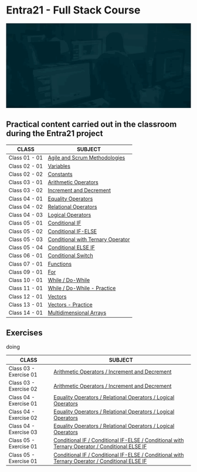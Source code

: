 # Entra21 - Full Stack Course

![Gif Entra21](/Gifs/entra21.gif)

## Practical content carried out in the classroom during the Entra21 project

| CLASS | SUBJECT |
|------|---------|
|Class 01 - 01|[Agile and Scrum Methodologies](./Aula02%20-%2001%20-%20Variaveis/) 
|Class 02 - 01|[Variables](./Aula02%20-%2001%20-%20Variaveis/)                                    
|Class 02 - 02|[Constants](./Aula02%20-%2002%20-%20Constantes/)
|Class 03 - 01|[Arithmetic Operators](./Aula03%20-%2001%20-%20OperadoresAritimeticos/)
|Class 03 - 02|[Increment and Decrement](./Aula03%20-%2002%20-%20IncrementoDecremento/)
|Class 04 - 01|[Equality Operators](./Aula04%20-%2001-%20OperadoresDeIgualdade/)
|Class 04 - 02|[Relational Operators](./Aula04%20-%2002%20-%20OperadoresRelacionais/)
|Class 04 - 03|[Logical Operators](./Aula04%20-%2003%20-%20OperadoresLogicos/)
|Class 05 - 01|[Conditional IF](./Aula05%20-%2001%20-%20if/)
|Class 05 - 02|[Conditional IF-ELSE](./Aula%2005%20-%2002%20-%20IF_ELSE/)
|Class 05 - 03|[Conditional with Ternary Operator](./Aula05%20-%2003%20-%20OpeeradorTernario/)
|Class 05 - 04|[Conditional ELSE IF](./Aula05%20-%2004%20-%20ElseIf/)
|Class 06 - 01|[Conditional Switch](./Aula06%20-%2001%20-%20Switch/)
|Class 07 - 01|[Functions](./Aula07%20-%2001%20-%20Funcoes/)
|Class 09 - 01|[For](./Aula09%20-%2001%20-%20For/)
|Class 10 - 01|[While / Do-While](./Aula10%20-%2001%20-%20while/)
|Class 11 - 01|[While / Do-While - Practice](./Aula11%20-%2001%20-%20PraticaEmSala/)
|Class 12 - 01|[Vectors](./Aula12%20-%2001%20-%20Vetores/)
|Class 13 - 01|[Vectors - Practice](./Aula13%20-%20ExerciciosVetores/)
|Class 14 - 01|[Multidimensional Arrays](./Aula14%20-%2001%20-%20Matrizes/)

## Exercises

doing

| CLASS | SUBJECT |
|------|---------|
|Class 03 - Exercise 01 |[Arithmetic Operators / Increment and Decrement](./Aula03%20-%20ExercicioPrecoCusto/)
|Class 03 - Exercise 02 |[Arithmetic Operators / Increment and Decrement](./Aula03%20-%20ExerciocioAreaPerimetro/)
|Class 04 - Exercise 01|[Equality Operators / Relational Operators / Logical Operators](./Aula04%20-%20ExercicioIgualdade/)
|Class 04 - Exercise 02|[Equality Operators / Relational Operators / Logical Operators](./Aula04%20-%20ExercicioOperadoresLogicos/)      
|Class 04 - Exercise 03|[Equality Operators / Relational Operators / Logical Operators](./Aula04%20-%20ExerciocioRelacional/)
|Class 05 - Exercise 01|[Conditional IF / Conditional IF-ELSE / Conditional with Ternary Operator / Conditional ELSE IF](./Aula05%20-%20ExercicioCondicionais01/)
|Class 05 - Exercise 01|[Conditional IF / Conditional IF-ELSE / Conditional with Ternary Operator / Conditional ELSE IF](./Aula05%20-%20ExercicioCondicionais02/)